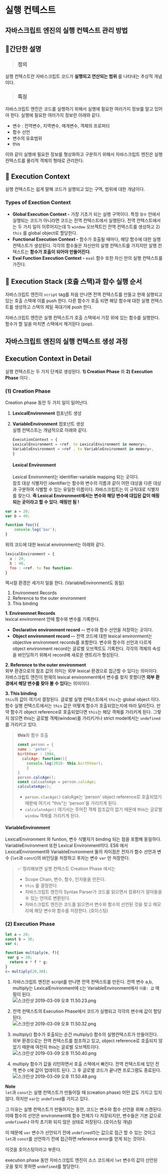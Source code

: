 ﻿# 실행 컨텍스트
## 자바스크립트 엔진의 실행 컨텍스트 관리 방법
## 🍎간단한 설명
> ### 정의
실행 컨텍스트란 자바스크립트 코드가 __실행되고 연산되는 범위__ 를 나타내는 추상적 개념이다.
> ### 특징
자바스크립트 엔진은 코드를 실행하기 위해서 실행에 필요한 여러가지 정보를 알고 있어야 한다. 실행에 필요한 여러가지 정보란 아래와 같다.

-   변수 : 전역변수, 지역변수, 매개변수, 객체의 프로퍼티
-   함수 선언
-   변수의 유효범위
-   this

이와 같이 실행에 필요한 정보를 형상화하고 구분하기 위해서 자바스크립트 엔진은 실행 컨텍스트를 물리적 객체의 형태로 관리한다.

## 📎 Execution Context

실행 컨텍스트는 쉽게 말해 코드가 실행되고 있는 구역, 범위에 대한 개념이다.

### Types of Exection Context

-   **Global Execution Context -**  가장 기초가 되는 실행 구역이다. 특정 `함수` 안에서 실행되는 코드가 아니라면 코드는 전역 컨텍스트에서 실행된다. 전역 컨텍스트에서는 두 가지 일이 이루어지는데 1)  `window`  오브젝트인 전역 컨텍스트를 생성하고 2)  `this`  를 global object로 할당한다.
-   **Functional Execution Context -**  함수가 호출될 때마다, 해당 함수에 대한 실행 컨텍스트가 생성된다. 각각의 함수들은 자신만의 실행 컨텍스트를 가지지만 실행 컨텍스트는  **함수가 호출이 되어야 만들어진다**.
-   **Eval Function Execution Context -**  `eval`  함수 또한 자신 만의 실행 컨텍스트를 가진다.

## 📎 Execution Stack (호출 스택)과 함수 실행 순서

자바스크립트 엔진이  `script`  tag를 처음 만나면 전역 컨텍스트를 만들고 현재 실행되고 있는 호출 스택에 이를 push 한다. 다른 함수가 호출 되면 해당 함수에 대한 실행 컨텍스트를 생성하고 스택의 제일 꼭대기에 push 한다.

자바스크립트 엔진은 실행 컨텍스트가 호출 스택에서 가장 위에 있는 함수를 실행한다. 함수가 할 일을 마치면 스택에서 제거된다 (pop).

## 자바스크립트 엔진의 실행 컨텍스트 생성 과정
## Execution Context in Detail

실행 컨텍스트는 두 가지 단계로 생성된다.  **1) Creation Phase**  와  **2) Execution Phase**  이다 .

### (1) Creation Phase

Creation phase 동안 두 가지 일이 일어난다.

1.  **LexicalEnvironment**  컴포넌트 생성
2.  **VariableEnvironment**  컴포넌트 생성  
    실행 컨텍스트는 개념적으로 아래와 같다.
    
    ```js
    ExecutionContext = {
    LexicalEnvironment = <ref. to LexicalEnvironment in memory>,
    VariableEnvironment = <ref . to VariableEnvironment in memory>,
    }
    ```
    
    #### Lexical Environment
    
    Lexical Environment는 identifier-variable mapping 되는 곳이다.  
    참조 대상 식별자인 identifier는 함수와 변수의 이름과 같이 어떤 대상을 다른 대상과 구분하여 식별할 수 있는 유일한 이름이다. 자바스크립트는 이 규칙대로 식별자를 찾는다.  **즉 Lexical Environment에서는 변수와 해당 변수에 대입된 값이 매핑되는 곳이라고 할 수 있다. 매핑만 됨 !**

```js
var a = 20;
var b = 40;

function foo(){
    console.log('bar');
}
```

위의 코드에 대한 lexical environment는 아래와 같다.

```js
lexicalEnvironment = {
  a : 20,
  b : 40,
  foo : <ref. to foo function>
}
```

렉시컬 환경은 세가지 일을 한다. (VariableEnvironment도 동일)

1.  Environment Records
2.  Reference to the outer environment
3.  This binding

**1. Environmnet Records**  
lexical environment 안에 함수와 변수를 기록한다.

-   **Declarative environment record --**  변수와 함수 선언을 저장하는 곳이다.
-   **Object environment record --**  전역 코드에 대한 lexical environment는 objective environment records를 포함한다. 변수와 함수의 선언과 다르게 object environment record는 글로벌 오브젝트도 기록한다. 각각의 객체의 속성을 바인딩하기 위해서 record에 새로운 엔트리가 형성된다.

**2. Reference to the outer environment**  
외부 환경으로의 참조 값의 의미는 외부 lexical 환경으로 접근할 수 있다는 의미이다. 자바스크립트 엔진이 현재의 lexical environment에서 변수를 찾지 못했다면  **외부 환경에서 해당 변수를 찾아 볼 수 있다**는 의미이다.

**3. This binding**  
`this`의 값이 여기서 결정된다. 글로벌 실행 컨텍스트에서  `this`는 global object 이다.  
함수 실행 컨텍스트에서는  `this`  값은 어떻게 함수가 호출되었는지에 따라 달라진다. 만약 함수가 object reference로 호출되었다면  `this`는 해당 객체를 가리키게 된다. 그렇지 않으면 this는 글로벌 객체(window)를 가리키거나 strict mode에서는  `undefined`를 가리키고 있다.

> **this**와 함수 호출
> 
> ```js
> const person = {
> name : 'peter',
> birthYear : 1994,
>   calcAge: function(){
>     console.log(2018- this.birthYear);
>     }
> }
> person.calcAge();
> const calcuateAge = person.calcAge;
> calculateAge();
> ```
> 
> -   `person.clacAge()`  calcAge는 'person' object reference로 호출되었기 때문에 여기서 "this"는 'person'을 가리키게 된다.
> -   `calculateAge()`  여기서는 주어진 객체 참조값이 없기 때문에 this는 글로벌  `window`  객체를 가리키게 된다.


#### VariableEnvironment

LexicalEnvironment 와 funtion, 변수 식별자가 binding 되는 점을 포함해 동일하다. VariableEnvironment 또한 Lexical Environment이다. ES6 에서 LexicalEnvironment와 VariableEnvironment 둘의 차이점은 전자가 함수 선언과 변수 (`let`과  `const`)의 바인딩을 저장하고 후자는 변수  `var`  만 저장한다.

> ✅ 정리해보면 실행 컨텍스트 Creation Phase 에서는
> 
> -   Scope Chain, 변수, 함수, 인자들을 만든다.
> -   `this`  를 결정한다.
> -   자바스크립트 엔진의 Syntax Parser가 코드를 읽으면서 컴퓨터가 알아들을 수 있는 언어로 변환된다.
> -   자바스크립트 엔진은 코드를 읽으면서 변수와 함수의 선언된 것을 찾고 메모리에 해당 변수와 함수를 저장한다. (호이스팅)

### (2) Execution Phase

```js
let a = 20;
const b = 30;
var c;

function multiply(e, f){
 var g = 20;
  return e * f * g;
}
c= multiply(20,30);
```

1.  자바스크립트 엔진은 script를 만나면 전역 컨텍스트를 만든다. 전역 변수 a,b, multiply는 LexicalEnvironment에 c는 VariableEnvironment에서  `이름: 값`  매핑이 된다.  
    ![스크린샷 2019-03-09 오후 11.50.23.png](https://images.velog.io/post-images/imacoolgirlyo/c4abfd80-427a-11e9-b77a-574f9b588be3/-2019-03-09-11.50.23.png)
    
2.  전역 컨텍스트의 Execution Phase에서 코드가 실행되고 각각의 변수에 값이 할당된다.  
    ![스크린샷 2019-03-09 오후 11.50.32.png](https://images.velog.io/post-images/imacoolgirlyo/c7e15ef0-427a-11e9-b77a-574f9b588be3/-2019-03-09-11.50.32.png)
    
3.  multiply() 함수가 호출되는 순간 multiply() 함수의 실행컨텍스트가 만들어진다. 외부 환경으로는 전역 컨텍스트를 참조하고 있고, object reference로 호출되지 않았기 때문에 여전히 this는 글로벌 오브젝트이다.  
    ![스크린샷 2019-03-09 오후 11.50.40.png](https://images.velog.io/post-images/imacoolgirlyo/cb499030-427a-11e9-b77a-574f9b588be3/-2019-03-09-11.50.40.png)
    
4.  multiply 함수가 값을 리턴하면서 호출 스택에서 빠진다. 전역 컨텍스트에 있던 전역 변수 c에 값이 업데이트 된다. 그 후 글로벌 코드가 끝나면 프로그램도 종료된다.  
    ![스크린샷 2019-03-09 오후 11.50.48.png](https://images.velog.io/post-images/imacoolgirlyo/ce2b2c50-427a-11e9-b77a-574f9b588be3/-2019-03-09-11.50.48.png)
    

**Note**  
`let`과  `const`는 실행 컨텍스트가 만들어질 때 (creation phase) 어떤 값도 가지고 있지 않다. 하지만  `var`는  `undefined`를 가지고 있다.

그 이유는 실행 컨텍스트가 만들어지는 동안, 코드는 변수와 함수 선언을 위해 스캔된다. 이때 함수의 선언은 environment에 함수 전체가 다 저장되지만, 변수들은 기본 값으로  `undefined`나 아직 초기화 되지 않은 상태로 저장된다. (호이스팅 개념)

이 때문에  `var`  변수가 선언되기 전에  `undefined`라는 값으로 접근 할 수 있는 것이고  `let`과  `const`를 선언하기 전에 접근하면 reference error를 얻게 되는 것이다.

이것을 호이스팅이라고 부른다.

execution phase 동안 자바스크립트 엔진이 소스 코드에서  `let`  변수의 값이 선언된 곳을 찾지 못하면  `undefined`를 할당한다.
